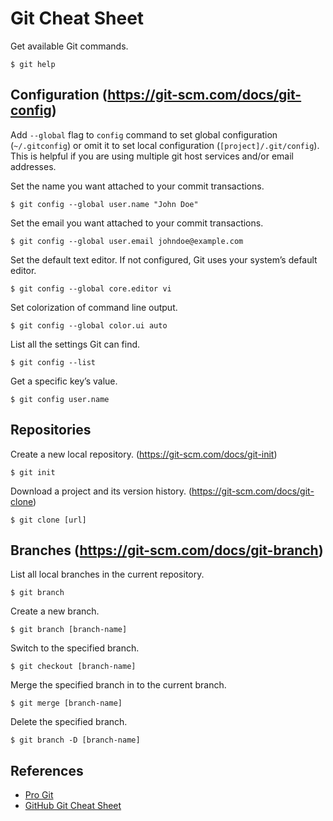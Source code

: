 # Git Cheat Sheet

Get available Git commands.
```
$ git help
```

## Configuration (https://git-scm.com/docs/git-config)

Add ```--global``` flag to ```config``` command to set global configuration (```~/.gitconfig```) or omit it to set local configuration (```[project]/.git/config```). This is helpful if you are using multiple git host services and/or email addresses.

Set the name you want attached to your commit transactions.
```
$ git config --global user.name "John Doe"
```

Set the email you want attached to your commit transactions.
```
$ git config --global user.email johndoe@example.com
```

Set the default text editor. If not configured, Git uses your system’s default editor.
```
$ git config --global core.editor vi
```

Set colorization of command line output.
```
$ git config --global color.ui auto
```

List all the settings Git can find.
```
$ git config --list
```

Get a specific key’s value.
```
$ git config user.name
```

## Repositories

Create a new local repository. (https://git-scm.com/docs/git-init)
```
$ git init
```

Download a project and its version history. (https://git-scm.com/docs/git-clone)
```
$ git clone [url]
```

## Branches (https://git-scm.com/docs/git-branch)

List all local branches in the current repository.
```
$ git branch
```

Create a new branch.
```
$ git branch [branch-name]
```

Switch to the specified branch.
```
$ git checkout [branch-name]
```

Merge the specified branch in to the current branch.
```
$ git merge [branch-name]
```

Delete the specified branch.
```
$ git branch -D [branch-name]
```

## References

* [Pro Git](https://git-scm.com/book/en/v2)
* [GitHub Git Cheat Sheet](https://github.github.com/training-kit/downloads/github-git-cheat-sheet/)
